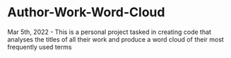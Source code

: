 # Author-Work-Word-Cloud

Mar 5th, 2022 - 
This is a personal project tasked in creating code that analyses the titles of all their work and produce a word cloud of their most frequently used terms
